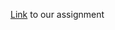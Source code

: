 [Link](https://docs.google.com/document/d/1g9Gxkv0olPRvwa-MF-5fpg-9qLHMODbLEJQqdGD1XKo/edit?usp=sharing) to our assignment 
